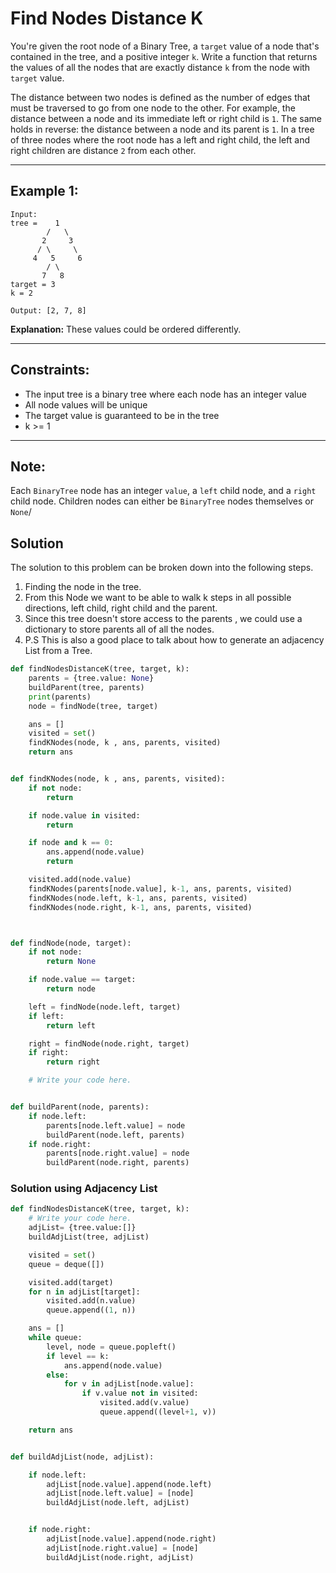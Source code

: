 # Find Nodes Distance K

You're given the root node of a Binary Tree, a `target` value of a node that's
contained in the tree, and a positive integer `k`. Write a function that returns
the values of all the nodes that are exactly distance `k` from the node with
`target` value.

The distance between two nodes is defined as the number of edges that must be
traversed to go from one node to the other. For example, the distance between a
node and its immediate left or right child is `1`. The same holds in reverse:
the distance between a node and its parent is `1`. In a tree of three nodes
where the root node has a left and right child, the left and right children are
distance `2` from each other.

---

## Example 1:

```
Input:
tree =    1
        /   \
       2     3
      / \     \
     4   5     6
        / \
       7   8
target = 3
k = 2

Output: [2, 7, 8]
```

**Explanation:** These values could be ordered differently.

---

## Constraints:

- The input tree is a binary tree where each node has an integer value
- All node values will be unique
- The target value is guaranteed to be in the tree
- k >= 1

---

## Note:

Each `BinaryTree` node has an integer `value`, a `left` child node, and a
`right` child node. Children nodes can either be `BinaryTree` nodes themselves
or `None`/

## Solution

The solution to this problem can be broken down into the following steps.

1. Finding the node in the tree.
2. From this Node we want to be able to walk k steps in all possible directions,
   left child, right child and the parent.
3. Since this tree doesn't store access to the parents , we could use a
   dictionary to store parents all of all the nodes.
4. P.S This is also a good place to talk about how to generate an adjacency List
   from a Tree.

```python
def findNodesDistanceK(tree, target, k):
    parents = {tree.value: None}
    buildParent(tree, parents)
    print(parents)
    node = findNode(tree, target)

    ans = []
    visited = set()
    findKNodes(node, k , ans, parents, visited)
    return ans


def findKNodes(node, k , ans, parents, visited):
    if not node:
        return

    if node.value in visited:
        return

    if node and k == 0:
        ans.append(node.value)
        return

    visited.add(node.value)
    findKNodes(parents[node.value], k-1, ans, parents, visited)
    findKNodes(node.left, k-1, ans, parents, visited)
    findKNodes(node.right, k-1, ans, parents, visited)



def findNode(node, target):
    if not node:
        return None

    if node.value == target:
        return node

    left = findNode(node.left, target)
    if left:
        return left

    right = findNode(node.right, target)
    if right:
        return right

    # Write your code here.


def buildParent(node, parents):
    if node.left:
        parents[node.left.value] = node
        buildParent(node.left, parents)
    if node.right:
        parents[node.right.value] = node
        buildParent(node.right, parents)
```

### Solution using Adjacency List

```python
def findNodesDistanceK(tree, target, k):
    # Write your code here.
    adjList= {tree.value:[]}
    buildAdjList(tree, adjList)

    visited = set()
    queue = deque([])

    visited.add(target)
    for n in adjList[target]:
        visited.add(n.value)
        queue.append((1, n))

    ans = []
    while queue:
        level, node = queue.popleft()
        if level == k:
            ans.append(node.value)
        else:
            for v in adjList[node.value]:
                if v.value not in visited:
                    visited.add(v.value)
                    queue.append((level+1, v))

    return ans


def buildAdjList(node, adjList):

    if node.left:
        adjList[node.value].append(node.left)
        adjList[node.left.value] = [node]
        buildAdjList(node.left, adjList)


    if node.right:
        adjList[node.value].append(node.right)
        adjList[node.right.value] = [node]
        buildAdjList(node.right, adjList)

```

